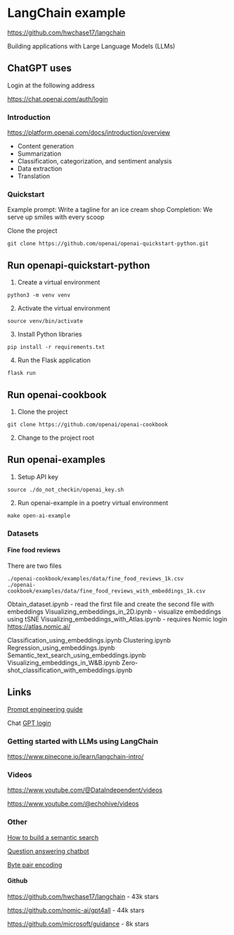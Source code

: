 # LangChain example

https://github.com/hwchase17/langchain

Building applications with Large Language Models (LLMs)

## ChatGPT uses

Login at the following address

https://chat.openai.com/auth/login

### Introduction

https://platform.openai.com/docs/introduction/overview

* Content generation
* Summarization
* Classification, categorization, and sentiment analysis
* Data extraction
* Translation

### Quickstart

Example prompt: Write a tagline for an ice cream shop
Completion: We serve up smiles with every scoop

Clone the project

```
git clone https://github.com/openai/openai-quickstart-python.git
```

## Run openapi-quickstart-python

1. Create a virtual environment

```
python3 -m venv venv
```

2. Activate the virtual environment

```
source venv/bin/activate
```

3. Install Python libraries

```
pip install -r requirements.txt
```

4. Run the Flask application

```
flask run
```

## Run openai-cookbook

1. Clone the project

```
git clone https://github.com/openai/openai-cookbook
```

2. Change to the project root

## Run openai-examples

1. Setup API key

```
source ./do_not_checkin/openai_key.sh
```

2. Run openai-example in a poetry virtual environment

```
make open-ai-example
```

### Datasets

#### Fine food reviews

There are two files

```
./openai-cookbook/examples/data/fine_food_reviews_1k.csv
./openai-cookbook/examples/data/fine_food_reviews_with_embeddings_1k.csv
```

Obtain_dataset.ipynb - read the first file and create the second file with embeddings
Visualizing_embeddings_in_2D.ipynb - visualize embeddings using tSNE
Visualizing_embeddings_with_Atlas.ipynb - requires Nomic login https://atlas.nomic.ai/

Classification_using_embeddings.ipynb
Clustering.ipynb
Regression_using_embeddings.ipynb
Semantic_text_search_using_embeddings.ipynb
Visualizing_embeddings_in_W&B.ipynb
Zero-shot_classification_with_embeddings.ipynb


## Links

[Prompt engineering guide][1000]

[1000]: https://github.com/dair-ai/Prompt-Engineering-Guide

Chat [GPT login][1010]

[1010]: https://chat.openai.com/auth/login

### Getting started with LLMs using LangChain

https://www.pinecone.io/learn/langchain-intro/

### Videos

https://www.youtube.com/@DataIndependent/videos

https://www.youtube.com/@echohive/videos

### Other

[How to build a semantic search][1100]

[1100]: https://haystack.deepset.ai/blog/how-to-build-a-semantic-search-engine-in-python

[Question answering chatbot][1110]

[1110]: https://github.com/jerpint/buster

[Byte pair encoding][1120]

[1120]: https://huggingface.co/course/chapter6/5

#### Github

https://github.com/hwchase17/langchain - 43k stars

https://github.com/nomic-ai/gpt4all - 44k stars

https://github.com/microsoft/guidance - 8k stars
